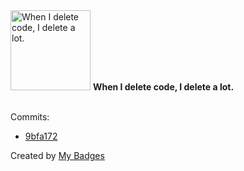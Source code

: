 <img src="https://my-badges.github.io/my-badges/mass-delete-commit.png" alt="When I delete code, I delete a lot." title="When I delete code, I delete a lot." width="128">
<strong>When I delete code, I delete a lot.</strong>
<br><br>

Commits:

- <a href="https://github.com/ccamel/playground-elm/commit/9bfa1725006759850c82f04113d45feadb9f53fd">9bfa172</a>


Created by <a href="https://github.com/my-badges/my-badges">My Badges</a>